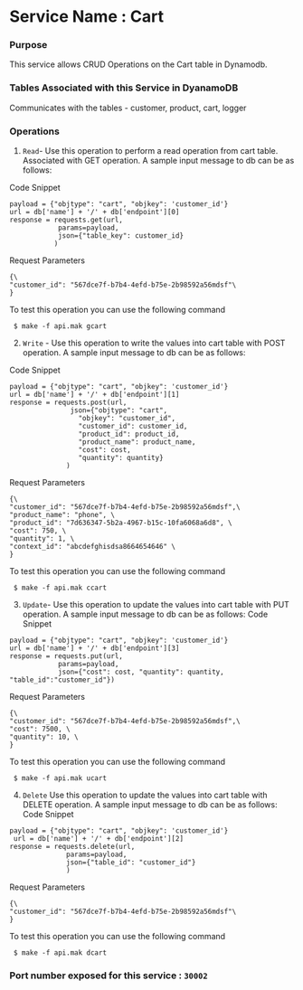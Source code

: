 # Service Name : Cart
### Purpose
This service allows CRUD Operations on the Cart table in Dynamodb. 

### Tables Associated with this Service in DyanamoDB
Communicates with the tables - customer, product, cart, logger

### Operations

1. `Read`- 
Use this operation to perform a read operation from cart table. Associated with GET operation. A sample input message to db can be as follows: 

Code Snippet
~~~
payload = {"objtype": "cart", "objkey": 'customer_id'}
url = db['name'] + '/' + db['endpoint'][0]
response = requests.get(url, 
		    params=payload,
		    json={"table_key": customer_id}
		   )
~~~ 
Request Parameters
~~~
{\
"customer_id": "567dce7f-b7b4-4efd-b75e-2b98592a56mdsf"\
}
~~~
To test this operation you can use the following command
~~~
 $ make -f api.mak gcart
~~~

2. `Write` - 
Use this operation to write the values into cart table with POST operation. A sample input message to db can be as follows:
	
Code Snippet
~~~
payload = {"objtype": "cart", "objkey": 'customer_id'}
url = db['name'] + '/' + db['endpoint'][1]
response = requests.post(url,
		       json={"objtype": "cart",
			     "objkey": "customer_id",
			     "customer_id": customer_id,
			     "product_id": product_id,
			     "product_name": product_name,
			     "cost": cost,
			     "quantity": quantity}
		      )
~~~
Request Parameters
~~~
{\
"customer_id": "567dce7f-b7b4-4efd-b75e-2b98592a56mdsf",\
"product_name": "phone", \
"product_id": "7d636347-5b2a-4967-b15c-10fa6068a6d8", \
"cost": 750, \
"quantity": 1, \
"context_id": "abcdefghisdsa8664654646" \
}
~~~
To test this operation you can use the following command
~~~
 $ make -f api.mak ccart
~~~

3. `Update`-
Use this operation to update the values into cart table with PUT operation. A sample input message to db can be as follows:
Code Snippet
~~~
payload = {"objtype": "cart", "objkey": 'customer_id'}
url = db['name'] + '/' + db['endpoint'][3]
response = requests.put(url,
		    params=payload,
		    json={"cost": cost, "quantity": quantity, "table_id":"customer_id"})
~~~
Request Parameters
~~~
{\
"customer_id": "567dce7f-b7b4-4efd-b75e-2b98592a56mdsf",\
"cost": 7500, \
"quantity": 10, \
}
~~~

To test this operation you can use the following command
~~~
 $ make -f api.mak ucart
~~~

4. `Delete`
Use this operation to update the values into cart table with DELETE operation. A sample input message to db can be as follows:
Code Snippet
~~~
payload = {"objtype": "cart", "objkey": 'customer_id'}
 url = db['name'] + '/' + db['endpoint'][2]
response = requests.delete(url,
		      params=payload,
		      json={"table_id": "customer_id"}
		      )

~~~
Request Parameters
~~~
{\
"customer_id": "567dce7f-b7b4-4efd-b75e-2b98592a56mdsf"\
}
~~~
To test this operation you can use the following command
~~~
 $ make -f api.mak dcart
~~~
  
### Port number exposed for this service : `30002`

